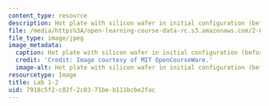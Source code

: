 ```yaml
---
content_type: resource
description: Hot plate with silicon wafer in initial configuration (before heating).
file: /media/https%3A/open-learning-course-data-rc.s3.amazonaws.com/2-672-project-laboratory-spring-2009/7918c5f2c82f2c0371beb111bcbe2fac_lab1-2.jpg
file_type: image/jpeg
image_metadata:
  caption: Hot plate with silicon wafer in initial configuration (before heating).
  credit: 'Credit: Image courtesy of MIT OpenCourseWare.'
  image-alt: Hot plate with silicon wafer in initial configuration (before heating).
resourcetype: Image
title: Lab 1-2
uid: 7918c5f2-c82f-2c03-71be-b111bcbe2fac
---
```

